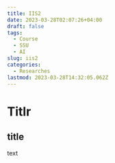 ```yaml
---
title: IIS2
date: 2023-03-28T02:07:26+04:00
draft: false
tags:
  - Course
  - SSU
  - AI
slug: iis2
categories:
  - Researches
lastmod: 2023-03-28T14:32:05.062Z
---
```


# Titlr

## title

text